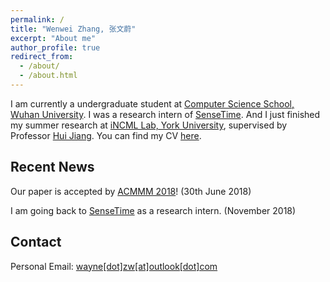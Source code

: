 ```yaml
---
permalink: /
title: "Wenwei Zhang, 张文蔚"
excerpt: "About me"
author_profile: true
redirect_from: 
  - /about/
  - /about.html
---
```


I am currently a undergraduate student at [Computer Science School, Wuhan University](http://cs.whu.edu.cn/). I was a research intern of [SenseTime](https://www.sensetime.com/). And I just finished my summer research at [iNCML Lab, York University](https://wiki.eecs.yorku.ca/lab/MLL/start), supervised by Professor [Hui Jiang](https://wiki.eecs.yorku.ca/user/hj/). You can find my CV [here](/files/resume.pdf).

Recent News
------------------------
Our paper is accepted by [ACMMM 2018](http://www.acmmm.org/2018/)! (30th June 2018)

I am going back to [SenseTime](https://www.sensetime.com/) as a research intern. (November 2018)

Contact
------------------------
Personal Email: [wayne[dot]zw[at]outlook[dot]com](mailto:wayne.zw@outlook.com)

